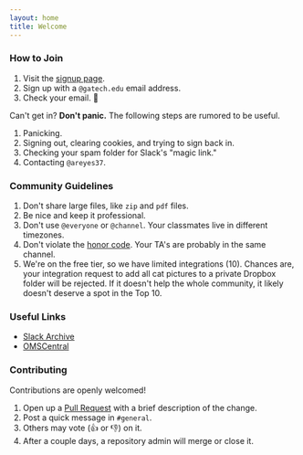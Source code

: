 ```yaml
---
layout: home
title: Welcome
---
```


### How to Join

1. Visit the [signup page](https://omscs-study.slack.com/signup).
2. Sign up with a `@gatech.edu` email address.
3. Check your email. :tada:

Can't get in? **Don't panic.** The following steps are rumored to be useful.

1. Panicking.
2. Signing out, clearing cookies, and trying to sign back in.
3. Checking your spam folder for Slack's "magic link."
4. Contacting `@areyes37`.

### Community Guidelines

1. Don't share large files, like `zip` and `pdf` files.
2. Be nice and keep it professional.
3. Don't use `@everyone` or `@channel`. Your classmates live in different timezones.
4. Don't violate the [honor code](https://policylibrary.gatech.edu/student-affairs/academic-honor-code). Your TA's are probably in the same channel.
5. We're on the free tier, so we have limited integrations (10). Chances are, your integration request to add all cat pictures to a private Dropbox folder will be rejected. If it doesn't help the whole community, it likely doesn't deserve a spot in the Top 10.

### Useful Links

- [Slack Archive](https://omscs-study.slackarchive.io)
- [OMSCentral](https://omscentral.com)

### Contributing

Contributions are openly welcomed!

1. Open up a [Pull Request](https://github.gatech.edu/omscs-study/welcome/pull/new/master) with a brief description of the change.
2. Post a quick message in `#general`.
3. Others may vote (:thumbsup: or :thumbsdown:) on it.
4. After a couple days, a repository admin will merge or close it.
